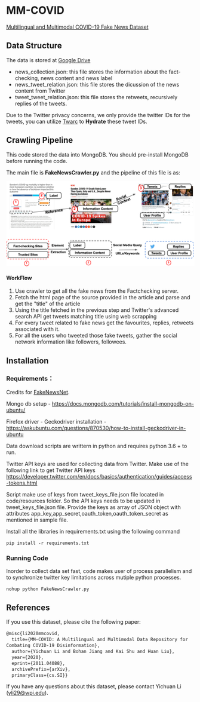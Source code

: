 # MM-COVID
[Multilingual and Multimodal COVID-19 Fake News Dataset](https://arxiv.org/abs/2011.04088)

## Data Structure

The data is stored at [Google Drive](https://drive.google.com/drive/folders/1gd4AvT6BxPRtymmNd9Z7ukyaVhae5s7U?usp=sharing)

- news_collection.json: this file stores the information about the fact-checking, news content and news label
- news_tweet_relation.json: this file stores the dicussion of the news content from Twitter
- tweet_tweet_relation.json: this file stores the retweets, recursively replies of the tweets.

Due to the Twitter privacy concerns, we only provide the twitter IDs for the tweets, you can utilize [Twarc](https://github.com/DocNow/twarc) to **Hydrate** these tweet IDs. 

## Crawling Pipeline
This code stored the data into MongoDB. You should pre-install MongoDB before running the code. 

The main file is __FakeNewsCrawler.py__ and the pipeline of this file is as:

![pipeline](./figure/pipeline.png)

#### WorkFlow
1. Use crawler to get all the fake news from the Factchecking server. 
2. Fetch the html page of the source provided in the article and parse and get the "title" of the article
3. Using the title fetched in the previous step and Twitter's advanced search API get tweets matching title using web scrapping
4. For every tweet related to fake news get the favourites, replies, retweets associated with it.
5. For all the users who tweeted those fake tweets, gather the social network information like followers, followees.


## Installation



### Requirements： 

Credits for [FakeNewsNet](https://github.com/KaiDMML/FakeNewsNet).


Mongo db setup - https://docs.mongodb.com/tutorials/install-mongodb-on-ubuntu/

Firefox driver - Geckodriver installation - https://askubuntu.com/questions/870530/how-to-install-geckodriver-in-ubuntu


Data download scripts are writtern in python and requires python 3.6 + to run. 

Twitter API keys are used for collecting data from Twitter. Make use of the following link to get Twitter API keys
https://developer.twitter.com/en/docs/basics/authentication/guides/access-tokens.html

Script make use of keys from tweet_keys_file.json file located in code/resources folder. So the API keys needs to be updated in tweet_keys_file.json file. Provide the keys as array of JSON object with attributes app_key,app_secret,oauth_token,oauth_token_secret as mentioned in sample file.

Install all the libraries in requirements.txt using the following command

```shell script
pip install -r requirements.txt
```

### Running Code
Inorder to collect data set fast, code makes user of process parallelism and to synchronize twitter key limitations across mutiple python processes. 
```shell script
nohup python FakeNewsCrawler.py
```

## References
If you use this dataset, please cite the following paper:

    
    @misc{li2020mmcovid,
      title={MM-COVID: A Multilingual and Multimodal Data Repository for Combating COVID-19 Disinformation}, 
      author={Yichuan Li and Bohan Jiang and Kai Shu and Huan Liu},
      year={2020},
      eprint={2011.04088},
      archivePrefix={arXiv},
      primaryClass={cs.SI}}
If you have any questions about this dataset, please contact Yichuan Li (yli29@wpi.edu).
  
